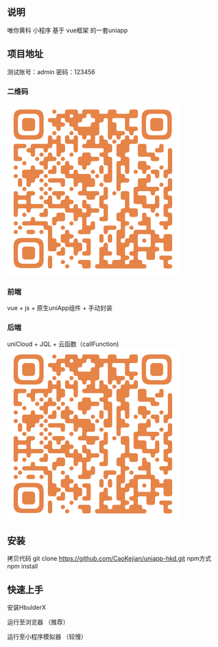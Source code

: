 

## 说明

唯你黄科 小程序
基于 vue框架 的一套uniapp

## 项目地址

[](http://hhstu.caokejian.club/h5/index.html#/)
测试账号：admin 密码：123456

### 二维码
![](README_files/2.png)
### 前端 

vue + js + 原生uniApp组件 + 手动封装

### 后端

uniCloud + JQL + 云函数（callFunction)
![](README_files/1.png)

## 安装

拷贝代码
git clone https://github.com/CaoKejian/uniapp-hkd.git
npm方式
npm install

## 快速上手

安装HbulderX
[](https://dcloud.io/hbuilderx.html)

运行至浏览器 （推荐）

运行至小程序模拟器 （较慢）


